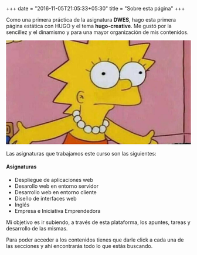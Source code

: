 +++
date = "2016-11-05T21:05:33+05:30"
title = "Sobre esta página"
+++

Como una primera práctica de la asignatura **DWES**, hago esta primera página estática con HUGO y el tema **hugo-creative**.
Me gustó por la sencillez y el dinamismo y para una mayor organización de mis contenidos.

![Imagen de Lisa Simpson][1]

Las asignaturas que trabajamos este curso son las siguientes:

#### Asignaturas

* Despliegue de aplicaciones web
* Desarollo web en entorno servidor
* Desarrollo web en entorno cliente
* Diseño de interfaces web
* Inglés
* Empresa e Iniciativa Emprendedora

Mi objetivo es ir subiendo, a través de esta plataforma, los apuntes, tareas y desarrollo de las mismas. 

Para poder acceder a los contenidos tienes que darle click a cada una de las secciones y ahí encontrarás todo lo que estás buscando.

[1]:pagina.jpg